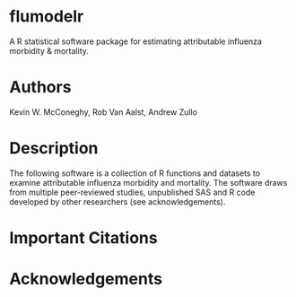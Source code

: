 # flumodelr
A R statistical software package for estimating attributable influenza morbidity &amp; mortality.

# Authors
Kevin W. McConeghy, Rob Van Aalst, Andrew Zullo

# Description 
The following software is a collection of R functions and datasets to examine attributable influenza morbidity and mortality. The software draws from multiple peer-reviewed studies, unpublished SAS and R code developed by other researchers (see acknowledgements). 

# Important Citations

# Acknowledgements

